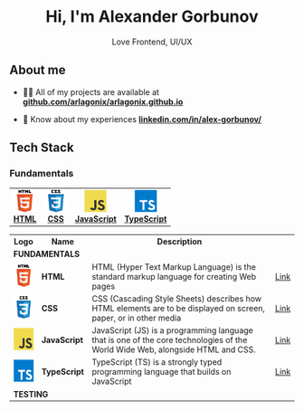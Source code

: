 <h1 align="center">Hi, I'm Alexander Gorbunov</h1>
<p align="center">Love Frontend, UI/UX</p>

<h2>About me</h2>

- 👨‍💻 All of my projects are available at **[github.com/arlagonix/arlagonix.github.io](https://github.com/arlagonix/arlagonix.github.io)**

- 📄 Know about my experiences **[linkedin.com/in/alex-gorbunov/](https://www.linkedin.com/in/alex-gorbunov/)**

<h2>Tech Stack</h2>

<h3>Fundamentals</h3>

<table>
 
 <tr>
  <td align="center">
   <a href="https://www.w3schools.com/html/default.asp">
    <img src="https://raw.githubusercontent.com/devicons/devicon/master/icons/html5/html5-original-wordmark.svg" alt="html5" width="40" height="40"/>
    <br>
    <strong>HTML</strong>
   </a>
  </td>
  
  <td align="center">
   <a href="https://www.w3schools.com/css/css_intro.asp">
    <img src="https://raw.githubusercontent.com/devicons/devicon/master/icons/css3/css3-original-wordmark.svg" alt="css3" width="40" height="40"/>
    <br>
    <strong>CSS</strong>
   </a>
  </td>
  
  <td align="center">
   <a href="https://developer.mozilla.org/en-US/docs/Learn/JavaScript/First_steps/What_is_JavaScript">
    <img src="https://raw.githubusercontent.com/devicons/devicon/master/icons/javascript/javascript-original.svg" alt="javascript" width="40" height="40"/>
    <br>
    <strong>JavaScript</strong>
   </a>
  </td>
  
  <td align="center">
   <a href="https://www.typescriptlang.org/">
    <img src="https://raw.githubusercontent.com/devicons/devicon/master/icons/typescript/typescript-original.svg" alt="typescript" width="40" height="40"/>
    <br>
    <strong>TypeScript</strong>
   </a>
  </td>
 </tr>
 
</table>

<table>
 
 
 
 <tr>
  <th>Logo</th>
  <th>Name</th>
  <th>Description</th>
  <th></th>
 </tr>
 
 <tr>
  <td colspan="999"><strong>FUNDAMENTALS</strong></td>
 </tr>
 
 <tr>
  <td>
   <img src="https://raw.githubusercontent.com/devicons/devicon/master/icons/html5/html5-original-wordmark.svg" alt="html5" width="40" height="40"/>
  </td>
  <td>
   <strong>
    HTML
   </strong>
  </td>
  <td>HTML (Hyper Text Markup Language) is the standard markup language for creating Web pages</td>
  <td><a href="https://www.w3schools.com/html/default.asp">Link</a></td>
 </tr>
 
 <tr>
  <td>
   <img src="https://raw.githubusercontent.com/devicons/devicon/master/icons/css3/css3-original-wordmark.svg" alt="css3" width="40" height="40"/>
  </td>
  <td>
   <strong>
    CSS
   </strong>
  </td>
  <td>CSS (Cascading Style Sheets) describes how HTML elements are to be displayed on screen, paper, or in other media</td>
  <td><a href="https://www.w3schools.com/css/css_intro.asp">Link</a></td>
 </tr>
 
 <tr>
  <td>
   <img src="https://raw.githubusercontent.com/devicons/devicon/master/icons/javascript/javascript-original.svg" alt="javascript" width="40" height="40"/>
  </td>
  <td>
   <strong>
    JavaScript
   </strong>
  </td>
  <td>JavaScript (JS) is a programming language that is one of the core technologies of the World Wide Web, alongside HTML and CSS.</td>
  <td><a href="https://developer.mozilla.org/en-US/docs/Learn/JavaScript/First_steps/What_is_JavaScript">Link</a></td>
 </tr>
 
 <tr>
  <td>
   <img src="https://raw.githubusercontent.com/devicons/devicon/master/icons/typescript/typescript-original.svg" alt="typescript" width="40" height="40"/>
  </td>
  <td>
   <strong>
    TypeScript
   </strong>
  </td>
  <td>TypeScript (TS) is a strongly typed programming language that builds on JavaScript</td>
  <td><a href="https://www.typescriptlang.org/">Link</a></td>
 </tr>
 
 <tr><td colspan="999"><strong>TESTING</strong></td></tr>
 
</table>



<!--

<p align="left">
As a front end developer, I strive to create digital experiences that are based on the understanding of the pain points and needs of their users to create products that have a strong focus on accessibility, performance and user interaction.

I enjoy translating ideas and products into responsive, interactive experiences in HTML, CSS, and JavaScript with clean and semantic code to develop modern websites and apps using the latest front-end techniques and tools.

I’m always looking for new challenges and opportunities that can help me continue to become a developer and person overall. I have a passion for self-learning and improving each day to challenge my skills and to become better at what I do.
</p>

- 🌱 I’m currently working with **Next.js & Typescript**

- 👨‍💻 All of my projects are available at [https://www.danilucaci.com](https://www.danilucaci.com)

- 📝 I regularly write articles on [https://www.danilucaci.com/blog](https://www.danilucaci.com/blog)

- 💬 Ask me about **react, next, graphql, jest, perf, ux, photography**

- 📫 How to reach me **hello@danilucaci.com**

- 📄 Know about my experiences [https://es.linkedin.com/in/danilucaci](https://es.linkedin.com/in/danilucaci)

<h3 align="left">Connect with me:</h3>
<p align="left">
<a href="https://twitter.com/danilucaci" target="blank"><img align="center" src="https://raw.githubusercontent.com/rahuldkjain/github-profile-readme-generator/master/src/images/icons/Social/twitter.svg" alt="danilucaci" height="30" width="40" /></a>
<a href="https://linkedin.com/in/danilucaci" target="blank"><img align="center" src="https://raw.githubusercontent.com/rahuldkjain/github-profile-readme-generator/master/src/images/icons/Social/linked-in-alt.svg" alt="danilucaci" height="30" width="40" /></a>
<a href="https://dribbble.com/danilucaci" target="blank"><img align="center" src="https://raw.githubusercontent.com/rahuldkjain/github-profile-readme-generator/master/src/images/icons/Social/dribbble.svg" alt="danilucaci" height="30" width="40" /></a>
</p>

<h3 align="left">Languages and Tools:</h3>
<p align="left"> <a href="https://www.w3schools.com/css/" target="_blank"> <img src="https://raw.githubusercontent.com/devicons/devicon/master/icons/css3/css3-original-wordmark.svg" alt="css3" width="40" height="40"/> </a> <a href="https://www.cypress.io" target="_blank"> <img src="https://raw.githubusercontent.com/simple-icons/simple-icons/6e46ec1fc23b60c8fd0d2f2ff46db82e16dbd75f/icons/cypress.svg" alt="cypress" width="40" height="40"/> </a> <a href="https://www.docker.com/" target="_blank"> <img src="https://raw.githubusercontent.com/devicons/devicon/master/icons/docker/docker-original-wordmark.svg" alt="docker" width="40" height="40"/> </a> <a href="https://www.figma.com/" target="_blank"> <img src="https://www.vectorlogo.zone/logos/figma/figma-icon.svg" alt="figma" width="40" height="40"/> </a> <a href="https://firebase.google.com/" target="_blank"> <img src="https://www.vectorlogo.zone/logos/firebase/firebase-icon.svg" alt="firebase" width="40" height="40"/> </a> <a href="https://www.gatsbyjs.com/" target="_blank"> <img src="https://www.vectorlogo.zone/logos/gatsbyjs/gatsbyjs-icon.svg" alt="gatsby" width="40" height="40"/> </a> <a href="https://git-scm.com/" target="_blank"> <img src="https://www.vectorlogo.zone/logos/git-scm/git-scm-icon.svg" alt="git" width="40" height="40"/> </a> <a href="https://graphql.org" target="_blank"> <img src="https://www.vectorlogo.zone/logos/graphql/graphql-icon.svg" alt="graphql" width="40" height="40"/> </a> <a href="https://heroku.com" target="_blank"> <img src="https://www.vectorlogo.zone/logos/heroku/heroku-icon.svg" alt="heroku" width="40" height="40"/> </a> <a href="https://www.w3.org/html/" target="_blank"> <img src="https://raw.githubusercontent.com/devicons/devicon/master/icons/html5/html5-original-wordmark.svg" alt="html5" width="40" height="40"/> </a> <a href="https://www.invisionapp.com/" target="_blank"> <img src="https://www.vectorlogo.zone/logos/invisionapp/invisionapp-icon.svg" alt="invision" width="40" height="40"/> </a> <a href="https://developer.mozilla.org/en-US/docs/Web/JavaScript" target="_blank"> <img src="https://raw.githubusercontent.com/devicons/devicon/master/icons/javascript/javascript-original.svg" alt="javascript" width="40" height="40"/> </a> <a href="https://jestjs.io" target="_blank"> <img src="https://www.vectorlogo.zone/logos/jestjsio/jestjsio-icon.svg" alt="jest" width="40" height="40"/> </a> <a href="https://www.linux.org/" target="_blank"> <img src="https://raw.githubusercontent.com/devicons/devicon/master/icons/linux/linux-original.svg" alt="linux" width="40" height="40"/> </a> <a href="https://www.mongodb.com/" target="_blank"> <img src="https://raw.githubusercontent.com/devicons/devicon/master/icons/mongodb/mongodb-original-wordmark.svg" alt="mongodb" width="40" height="40"/> </a> <a href="https://nextjs.org/" target="_blank"> <img src="https://cdn.worldvectorlogo.com/logos/nextjs-3.svg" alt="nextjs" width="40" height="40"/> </a> <a href="https://nodejs.org" target="_blank"> <img src="https://raw.githubusercontent.com/devicons/devicon/master/icons/nodejs/nodejs-original-wordmark.svg" alt="nodejs" width="40" height="40"/> </a> <a href="https://postman.com" target="_blank"> <img src="https://www.vectorlogo.zone/logos/getpostman/getpostman-icon.svg" alt="postman" width="40" height="40"/> </a> <a href="https://reactjs.org/" target="_blank"> <img src="https://raw.githubusercontent.com/devicons/devicon/master/icons/react/react-original-wordmark.svg" alt="react" width="40" height="40"/> </a> <a href="https://redux.js.org" target="_blank"> <img src="https://raw.githubusercontent.com/devicons/devicon/master/icons/redux/redux-original.svg" alt="redux" width="40" height="40"/> </a> <a href="https://sass-lang.com" target="_blank"> <img src="https://raw.githubusercontent.com/devicons/devicon/master/icons/sass/sass-original.svg" alt="sass" width="40" height="40"/> </a> <a href="https://www.sketch.com/" target="_blank"> <img src="https://www.vectorlogo.zone/logos/sketchapp/sketchapp-icon.svg" alt="sketch" width="40" height="40"/> </a> <a href="https://www.typescriptlang.org/" target="_blank"> <img src="https://raw.githubusercontent.com/devicons/devicon/master/icons/typescript/typescript-original.svg" alt="typescript" width="40" height="40"/> </a> </p>




See here full list of my projects: https://github.com/arlagonix/arlagonix.github.io
-->
